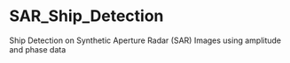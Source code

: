 # SAR_Ship_Detection
Ship Detection on Synthetic Aperture Radar (SAR) Images using amplitude and phase data
